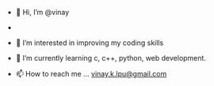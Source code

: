 - 👋 Hi, I’m @vinay
- 
- 👀 I’m interested in improving my coding skills
- 🌱 I’m currently learning  c, c++, python, web development.

- 📫 How to reach me ... vinay.k.lpu@gmail.com

<!---
vinay161/vinay161 is a ✨ special ✨ repository because its `README.md` (this file) appears on your GitHub profile.
You can click the Preview link to take a look at your changes.
--->
